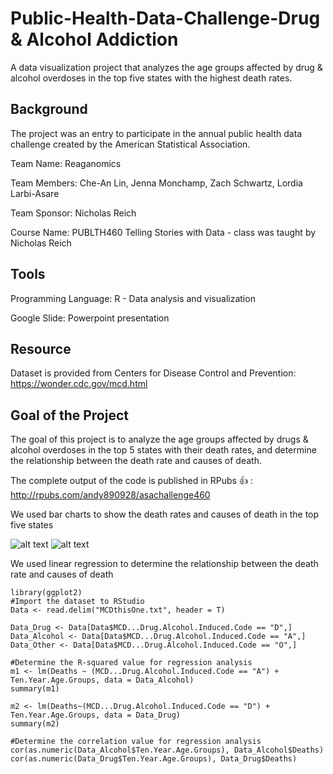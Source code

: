 # Public-Health-Data-Challenge-Drug & Alcohol Addiction
A data visualization project that analyzes the age groups affected by drug &amp; alcohol overdoses in the top five states with the highest death rates.

## Background
The project was an entry to participate in the annual public health data challenge created by the American Statistical Association. 

Team Name: Reaganomics

Team Members: Che-An Lin, Jenna Monchamp, Zach Schwartz, Lordia Larbi-Asare

Team Sponsor: Nicholas Reich

Course Name: PUBLTH460 Telling Stories with Data - class was taught by Nicholas Reich

## Tools
Programming Language: R - Data analysis and visualization 

Google Slide: Powerpoint presentation

## Resource
Dataset is provided from Centers for Disease Control and Prevention: https://wonder.cdc.gov/mcd.html

## Goal of the Project
The goal of this project is to analyze the age groups affected by drugs &amp; alcohol overdoses in the top 5 states with their death rates, and determine the relationship between the death rate and causes of death.

The complete output of the code is published in RPubs :+1: : http://rpubs.com/andy890928/asachallenge460


We used bar charts to show the death rates and causes of death in the top five states

![alt text](https://i.imgur.com/XSPtJWQ.jpg)
![alt text](https://i.imgur.com/diObLCu.jpg)

We used linear regression to determine the relationship between the death rate and causes of death

```{r}
library(ggplot2)
#Import the dataset to RStudio
Data <- read.delim("MCDthisOne.txt", header = T)

Data_Drug <- Data[Data$MCD...Drug.Alcohol.Induced.Code == "D",]
Data_Alcohol <- Data[Data$MCD...Drug.Alcohol.Induced.Code == "A",]
Data_Other <- Data[Data$MCD...Drug.Alcohol.Induced.Code == "O",]

#Determine the R-squared value for regression analysis
m1 <- lm(Deaths ~ (MCD...Drug.Alcohol.Induced.Code == "A") + Ten.Year.Age.Groups, data = Data_Alcohol)
summary(m1)

m2 <- lm(Deaths~(MCD...Drug.Alcohol.Induced.Code == "D") + Ten.Year.Age.Groups, data = Data_Drug)
summary(m2)

#Determine the correlation value for regression analysis
cor(as.numeric(Data_Alcohol$Ten.Year.Age.Groups), Data_Alcohol$Deaths)
cor(as.numeric(Data_Drug$Ten.Year.Age.Groups), Data_Drug$Deaths)
```
